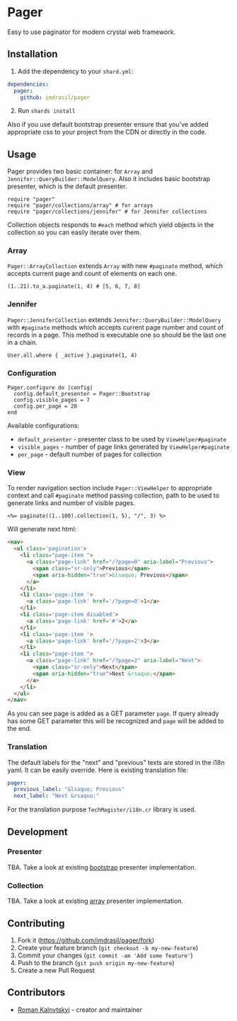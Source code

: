 # Pager

Easy to use paginator for modern crystal web framework.

## Installation

1. Add the dependency to your `shard.yml`:
```yaml
dependencies:
  pager:
    github: imdrasil/pager
```

2. Run `shards install`

Also if you use default bootstrap presenter ensure that you've added appropriate css to your project from the CDN or directly in the code.

## Usage

Pager provides two basic container: for `Array` and `Jennifer::QueryBuilder::ModelQuery`. Also it includes basic bootstrap presenter, which is the default presenter.

```crystal
require "pager"
require "pager/collections/array" # for arrays
require "pager/collections/jennifer" # for Jennifer collections
```

Collection objects responds to `#each` method which yield objects in the collection so you can easily iterate over them.

### Array

`Pager::ArrayCollection` extends `Array` with new `#paginate` method, which accepts current page and count of elements on each one.

```crystal
(1..21).to_a.paginate(1, 4) # [5, 6, 7, 8]
```

### Jennifer

`Pager::JenniferCollection` extends `Jennifer::QueryBuilder::ModelQuery` with `#paginate` methods which accepts current page number and count of records in a page. This method is executable one so should be the last one in a chain.

```crystal
User.all.where { _active }.paginate(1, 4)
```

### Configuration

```crystal
Pager.configure do |config|
  config.default_presenter = Pager::Bootstrap
  config.visible_pages = 7
  config.per_page = 20
end
```

Available configurations:

* `default_presenter` - presenter class to be used by `ViewHelper#paginate`
* `visible_pages` - number of page links generated by `ViewHelper#paginate`
* `per_page` - default number of pages for collection

### View

To render navigation section include `Pager::ViewHelper` to appropriate context and call `#paginate` method passing collection, path to be used to generate links and number of visible pages.

```erb
<%= paginate((1..100).collection(1, 5), "/", 3) %>
```

Will generate next html:

```html
<nav>
  <ul class='pagination'>
    <li class="page-item ">
      <a class="page-link" href="/?page=0" aria-label="Previous">
        <span class="sr-only">Previous</span>
        <span aria-hidden="true">&lsaquo; Previous</span>
      </a>
    </li>
    <li class='page-item '>
      <a class='page-link' href='/?page=0'>1</a>
    </li>
    <li class='page-item disabled'>
      <a class='page-link' href='#'>2</a>
    </li>
    <li class='page-item '>
      <a class='page-link' href='/?page=2'>3</a>
    </li>
    <li class="page-item ">
      <a class="page-link" href="/?page=2" aria-label="Next">
        <span class="sr-only">Next</span>
        <span aria-hidden="true">Next &rsaquo;</span>
      </a>
    </li>
  </ul>
</nav>
```

As you can see page is added as a GET parameter `page`. If query already has some GET parameter this will be recognized and `page` will be added to the end.

### Translation

The default labels for the "next" and "previous" texts are stored in the i18n yaml. It can be easily override. Here is existing translation file:

```yaml
pager:
  previous_label: "&lsaquo; Previous"
  next_label: "Next &rsaquo;"
```

For the translation purpose `TechMagister/i18n.cr` library is used.

## Development

### Presenter

TBA. Take a look at existing [bootstrap](./src/pager/presenters/bootstrap.cr) presenter implementation.

### Collection

TBA. Take a look at existing [array](./src/pager/collections/array.cr) presenter implementation.

## Contributing

1. Fork it (<https://github.com/imdrasil/pager/fork>)
2. Create your feature branch (`git checkout -b my-new-feature`)
3. Commit your changes (`git commit -am 'Add some feature'`)
4. Push to the branch (`git push origin my-new-feature`)
5. Create a new Pull Request

## Contributors

- [Roman Kalnytskyi](https://github.com/imdrasil) - creator and maintainer
